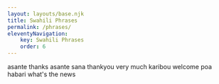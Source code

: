 ```yaml
---
layout: layouts/base.njk
title: Swahili Phrases
permalink: /phrases/
eleventyNavigation:
    key: Swahili Phrases
    order: 6
---
```

asante thanks
asante sana thankyou very much
karibou welcome
poa
habari  what's the news

